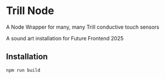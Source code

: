 # Trill Node

A Node Wrapper for many, many Trill conductive touch sensors

A sound art installation for Future Frontend 2025

## Installation

```bash
npm run build
```
